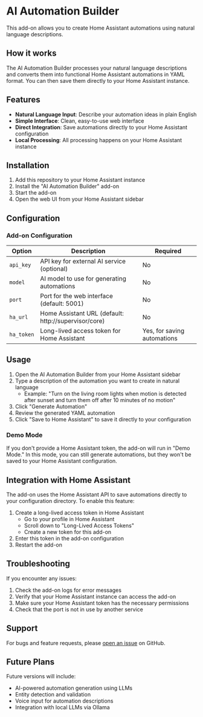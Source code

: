 # AI Automation Builder

This add-on allows you to create Home Assistant automations using natural language descriptions.

## How it works

The AI Automation Builder processes your natural language descriptions and converts them into functional Home Assistant automations in YAML format. You can then save them directly to your Home Assistant instance.

## Features

- **Natural Language Input**: Describe your automation ideas in plain English
- **Simple Interface**: Clean, easy-to-use web interface
- **Direct Integration**: Save automations directly to your Home Assistant configuration
- **Local Processing**: All processing happens on your Home Assistant instance

## Installation

1. Add this repository to your Home Assistant instance
2. Install the "AI Automation Builder" add-on
3. Start the add-on
4. Open the web UI from your Home Assistant sidebar

## Configuration

### Add-on Configuration

| Option | Description | Required |
|--------|-------------|----------|
| `api_key` | API key for external AI service (optional) | No |
| `model` | AI model to use for generating automations | No |
| `port` | Port for the web interface (default: 5001) | No |
| `ha_url` | Home Assistant URL (default: http://supervisor/core) | No |
| `ha_token` | Long-lived access token for Home Assistant | Yes, for saving automations |

## Usage

1. Open the AI Automation Builder from your Home Assistant sidebar
2. Type a description of the automation you want to create in natural language
   - Example: "Turn on the living room lights when motion is detected after sunset and turn them off after 10 minutes of no motion"
3. Click "Generate Automation"
4. Review the generated YAML automation
5. Click "Save to Home Assistant" to save it directly to your configuration

### Demo Mode

If you don't provide a Home Assistant token, the add-on will run in "Demo Mode." In this mode, you can still generate automations, but they won't be saved to your Home Assistant configuration.

## Integration with Home Assistant

The add-on uses the Home Assistant API to save automations directly to your configuration directory. To enable this feature:

1. Create a long-lived access token in Home Assistant
   - Go to your profile in Home Assistant
   - Scroll down to "Long-Lived Access Tokens"
   - Create a new token for this add-on
2. Enter this token in the add-on configuration
3. Restart the add-on

## Troubleshooting

If you encounter any issues:

1. Check the add-on logs for error messages
2. Verify that your Home Assistant instance can access the add-on
3. Make sure your Home Assistant token has the necessary permissions
4. Check that the port is not in use by another service

## Support

For bugs and feature requests, please [open an issue](https://github.com/Dalelotherington/ha-ai-automation-builder/issues) on GitHub.

## Future Plans

Future versions will include:
- AI-powered automation generation using LLMs
- Entity detection and validation
- Voice input for automation descriptions
- Integration with local LLMs via Ollama